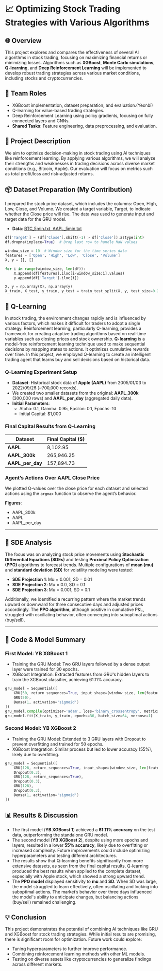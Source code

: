 # 📈 Optimizing Stock Trading Strategies with Various Algorithms

## 🌐 Overview

This project explores and compares the effectiveness of several AI algorithms in stock trading, focusing on maximizing financial returns or minimizing losses. Algorithms such as **XGBoost**, **Monte Carlo simulations**, **Q-learning**, and **Deep Reinforcement Learning** will be implemented to develop robust trading strategies across various market conditions, including stocks and cryptocurrencies.

## 👥  Team Roles

- XGBoost implementation, dataset preparation, and evaluation.(Yeonbi)
- Q-learning for value-based trading strategies.
- Deep Reinforcement Learning using policy gradients, focusing on fully connected layers and CNNs.
- **Shared Tasks**: Feature engineering, data preprocessing, and evaluation.

## 📝 Project Description

We aim to optimize decision-making in stock trading using AI techniques like reinforcement learning. By applying various algorithms, we will analyze their strengths and weaknesses in trading decisions across diverse market conditions (e.g., Bitcoin, Apple). Our evaluation will focus on metrics such as total profit/loss and risk-adjusted returns.

## 📦  Dataset Preparation (My Contribution)

I prepared the stock price dataset, which includes the columns: Open, High, Low, Close, and Volume. We created a target variable, Target, to indicate whether the Close price will rise. The data was used to generate input and target data for the GRU model.
- **Data**: [BTC_5min.txt, AAPL_5min.txt](https://drive.google.com/drive/folders/1htN-2fW1qNGrNnSYx5oeNW2NNZr4Ntle?usp=sharing)

```python
df['Target'] = (df['Close'].shift(-1) > df['Close']).astype(int)
df.dropna(inplace=True)  # Drop last row to handle NaN values

window_size = 10  # Window size for the time series data
features = ['Open', 'High', 'Low', 'Close', 'Volume']
X, y = [], []

for i in range(window_size, len(df)):
    X.append(df[features].iloc[i-window_size:i].values)
    y.append(df['Target'].iloc[i])

X, y = np.array(X), np.array(y)
X_train, X_test, y_train, y_test = train_test_split(X, y, test_size=0.2, random_state=42)
```

## 🔄 Q-Learning
In stock trading, the environment changes rapidly and is influenced by various factors, which makes it difficult for traders to adopt a single strategy. Reinforcement learning, particularly Q-learning, provides a framework for creating adaptive trading algorithms based on real-time variables such as closing prices and stock ownership.
**Q-learning** is a model-free reinforcement learning technique used to make sequential decisions by mapping states to actions. It optimizes cumulative rewards over time. In this project, we employed Q-learning to create an intelligent trading agent that learns buy and sell decisions based on historical data.

### Q-Learning Experiment Setup
- **Dataset**: Historical stock data of **Apple (AAPL)** from 2005/01/03 to 2022/09/26 (~700,000 records).
- We created two smaller datasets from the original: **AAPL_300k** (300,000 rows) and **AAPL_per_day** (aggregated daily data).
- **Initial Parameters**:
  - Alpha: 0.1, Gamma: 0.95, Epsilon: 0.1, Epochs: 10
  - Initial Capital: $1,000

### Final Capital Results from Q-Learning
| Dataset      | Final Capital ($) |
|--------------|-------------------|
| **AAPL**     | 8,102.95          |
| **AAPL_300k**| 265,946.25        |
| **AAPL_per_day** | 157,894.73     |

### Agent’s Actions Over AAPL Close Price
We plotted Q-values over the close price for each dataset and selected actions using the `argmax` function to observe the agent’s behavior.

**Figures**:  
- AAPL_300k  
- AAPL  
- AAPL_per_day  

---

## 🔧 SDE Analysis
The focus was on analyzing stock price movements using **Stochastic Differential Equations (SDEs)** and testing **Proximal Policy Optimization (PPO)** algorithms to forecast trends. Multiple configurations of **mean (mu)** and **standard deviation (SD)** for volatility modeling were tested:

- **SDE Projection 1**: Mu = 0.001, SD = 0.01
- **SDE Projection 2**: Mu = 0.0, SD = 0.1
- **SDE Projection 3**: Mu = 0.001, SD = 0.1

Additionally, we identified a recurring pattern where the market trends upward or downward for three consecutive days and adjusted prices accordingly. The **PPO algorithm**, although positive in cumulative P&L, struggled with oscillating behavior, often converging into suboptimal actions (buy/sell).

---
## 📘 Code & Model Summary
### First Model: YB XGBoost 1
- Training the GRU Model: Two GRU layers followed by a dense output layer were trained for 30 epochs.
- XGBoost Integration: Extracted features from GRU's hidden layers to train the XGBoost classifier, achieving 61.11% accuracy.

```python
gru_model = Sequential([
    GRU(50, return_sequences=True, input_shape=(window_size, len(features))),
    GRU(50),
    Dense(1, activation='sigmoid')
])
gru_model.compile(optimizer='adam', loss='binary_crossentropy', metrics=['accuracy'])
gru_model.fit(X_train, y_train, epochs=30, batch_size=64, verbose=1)
```
### Second Model: YB XGBoost 2
- Training the GRU Model: Extended to 3 GRU layers with Dropout to prevent overfitting and trained for 50 epochs.
- XGBoost Integration: Similar process but led to lower accuracy (55%), likely due to overfitting.

```python
gru_model = Sequential([
    GRU(128, return_sequences=True, input_shape=(window_size, len(features))),
    Dropout(0.3),
    GRU(128, return_sequences=True),
    Dropout(0.3),
    GRU(128),
    Dropout(0.3),
    Dense(1, activation='sigmoid')
])
```

## 📊 Results & Discussion
- The first model (**YB XGBoost 1**) achieved a **61.11% accuracy** on the test data, outperforming the standalone GRU model.
- The second model (**YB XGBoost 2**), despite using more epochs and layers, resulted in a lower **55% accuracy**, likely due to overfitting or increased complexity. Future improvements could include optimizing hyperparameters and testing different architectures.
- The results show that Q-learning benefits significantly from more extensive datasets, as seen from the final capital results. Q-learning produced the best results when applied to the complete dataset, especially with Apple stock, which showed a strong upward trend.
- The **PPO model** displayed sensitivity to **mu** and **SD**. When SD was large, the model struggled to learn effectively, often oscillating and locking into suboptimal actions. The market’s behavior over three days influenced the model's ability to anticipate changes, but balancing actions (buy/sell) remained challenging.

## 💡 Conclusion
This project demonstrates the potential of combining AI techniques like GRU and XGBoost for stock trading strategies. While initial results are promising, there is significant room for optimization. Future work could explore:

- Tuning hyperparameters to further improve performance.
- Combining reinforcement learning methods with other ML models.
- Testing on diverse assets like cryptocurrencies to generalize findings across different markets.

